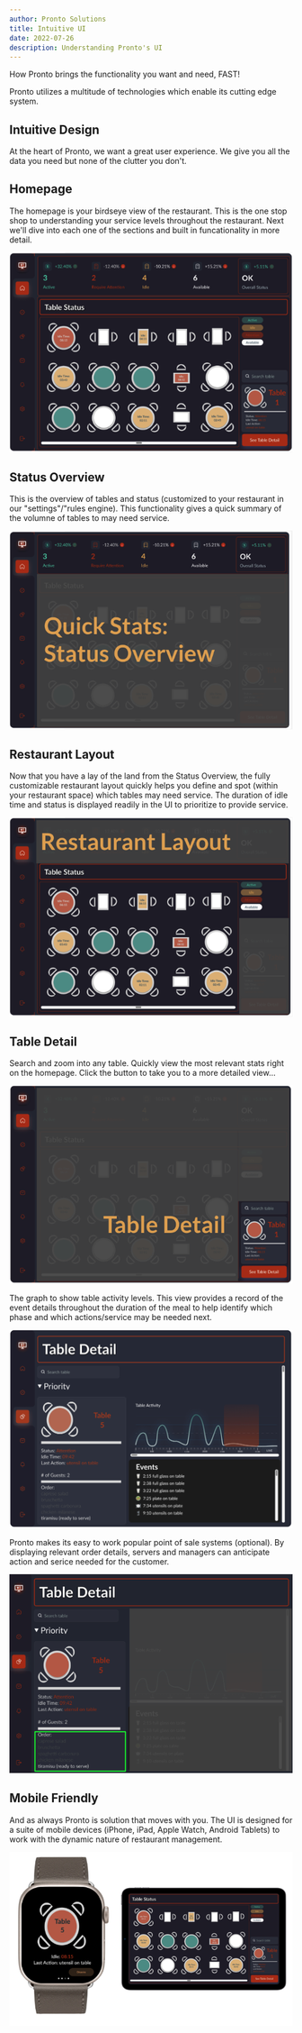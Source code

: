 ```yaml
---
author: Pronto Solutions
title: Intuitive UI
date: 2022-07-26
description: Understanding Pronto's UI
---
```


How Pronto brings the functionality you want and need, FAST!
<!--more-->

Pronto utilizes a multitude of technologies which enable its cutting edge system.

## Intuitive Design

At the heart of Pronto, we want a great user experience. We give you all the data you need but none of the clutter you don't. 


## Homepage

The homepage is your birdseye view of the restaurant. This is the one stop shop to understanding your service levels throughout the restaurant. Next we'll dive into each one of the sections and built in funcationality in more detail.

![Homepage](images/homepage_all.jpg)

## Status Overview

This is the overview of tables and status (customized to your restaurant in our "settings"/"rules engine). This functionality gives a quick summary of the volumne of tables to may need service.

![Status_Overview](images/status_overview.jpg)

## Restaurant Layout

Now that you have a lay of the land from the Status Overview, the fully customizable restaurant layout quickly helps you define and spot (within your restaurant space) which tables may need service. The duration of idle time and status is displayed readily in the UI to prioritize to provide service.

![Restaurant_Layout](images/restaurant_layout.jpg)

## Table Detail

Search and zoom into any table. Quickly view the most relevant stats right on the homepage. Click the button to take you to a more detailed view...

![Homepage_Table_Detail](images/table_detail_1.jpg)

The graph to show table activity levels. This view provides a record of the event details throughout the duration of the meal to help identify which phase and which actions/service may be needed next.

![Table_Detail](images/table_detail_2.jpg)

Pronto makes its easy to work popular point of sale systems (optional). By displaying relevant order details, servers and managers can anticipate action and serice needed for the customer.

![Optional_POS_Integration](images/pos_integration_detail.jpg)

## Mobile Friendly

And as always Pronto is solution that moves with you. The UI is designed for a suite of mobile devices (iPhone, iPad, Apple Watch, Android Tablets) to work with the dynamic nature of restaurant management.

![Mobile_UI](images/mobile_ui.jpg)